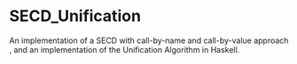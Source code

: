 # SECD_Unification
An implementation of a SECD with call-by-name and call-by-value approach , and an implementation of the Unification Algorithm in Haskell.
